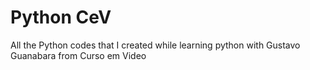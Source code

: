 # Python CeV
 All the Python codes that I created while learning python with Gustavo Guanabara from Curso em Video
